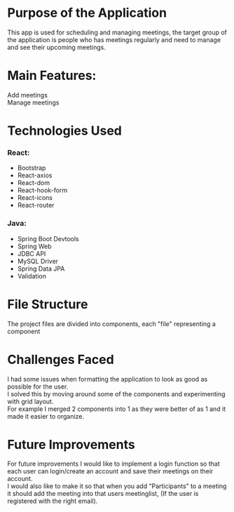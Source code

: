 # Purpose of the Application
This app is used for scheduling and managing meetings,
the target group of the application is people who has meetings regularly and need to manage and see their upcoming meetings.

# Main Features:
Add meetings  
Manage meetings

# Technologies Used
### React:
- Bootstrap
- React-axios
- React-dom
- React-hook-form
- React-icons
- React-router

### Java:
- Spring Boot Devtools
- Spring Web
- JDBC API
- MySQL Driver
- Spring Data JPA
- Validation

# File Structure
The project files are divided into components, each "file" representing a component

# Challenges Faced
I had some issues when formatting the application to look as good as possible for the user.  
I solved this by moving around some of the components and experimenting with grid layout.  
For example I merged 2 components into 1 as they were better of as 1 and it made it easier to organize.

# Future Improvements
For future improvements I would like to implement a login function so that each user can login/create an account and save their meetings on their account.  
I would also like to make it so that when you add "Participants" to a meeting it should add the meeting into that users meetinglist, (If the user is registered with the right email).
